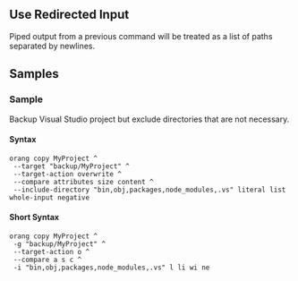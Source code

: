 ﻿## Use Redirected Input

Piped output from a previous command will be treated as a list of paths separated by newlines.

## Samples

### Sample

Backup Visual Studio project but exclude directories that are not necessary.

#### Syntax

```
orang copy MyProject ^
 --target "backup/MyProject" ^
 --target-action overwrite ^
 --compare attributes size content ^
 --include-directory "bin,obj,packages,node_modules,.vs" literal list whole-input negative
```

#### Short Syntax

```
orang copy MyProject ^
 -g "backup/MyProject" ^
 --target-action o ^
 --compare a s c ^
 -i "bin,obj,packages,node_modules,.vs" l li wi ne
```